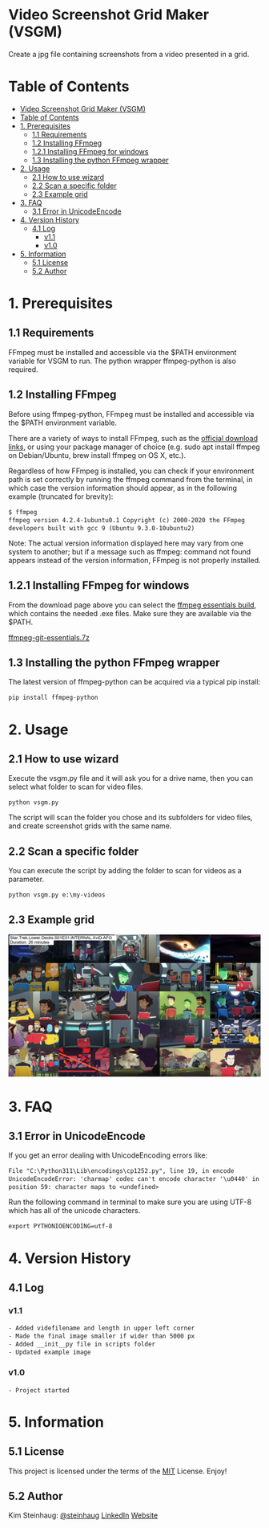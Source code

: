 # Video Screenshot Grid Maker (VSGM)

Create a jpg file containing screenshots from a video presented in a grid.

<div class="show_none">

# Table of Contents

- [Video Screenshot Grid Maker (VSGM)](#video-screenshot-grid-maker-vsgm)
- [Table of Contents](#table-of-contents)
- [1. Prerequisites](#1-prerequisites)
  - [1.1 Requirements](#11-requirements)
  - [1.2 Installing FFmpeg](#12-installing-ffmpeg)
  - [1.2.1 Installing FFmpeg for windows](#121-installing-ffmpeg-for-windows)
  - [1.3 Installing the python FFmpeg wrapper](#13-installing-the-python-ffmpeg-wrapper)
- [2. Usage](#2-usage)
  - [2.1 How to use wizard](#21-how-to-use-wizard)
  - [2.2 Scan a specific folder](#22-scan-a-specific-folder)
  - [2.3 Example grid](#23-example-grid)
- [3. FAQ](#3-faq)
  - [3.1 Error in UnicodeEncode](#31-error-in-unicodeencode)
- [4. Version History](#4-version-history)
  - [4.1 Log](#41-log)
    - [v1.1](#v11)
    - [v1.0](#v10)
- [5. Information](#5-information)
  - [5.1 License](#51-license)
  - [5.2 Author](#52-author)

</div>

# 1. Prerequisites

## 1.1 Requirements

FFmpeg must be installed and accessible via the $PATH environment variable for VSGM to run. The python wrapper ffmpeg-python is also required.

## 1.2 Installing FFmpeg

Before using ffmpeg-python, FFmpeg must be installed and accessible via the $PATH environment variable.

There are a variety of ways to install FFmpeg, such as the [official download links](https://ffmpeg.org/download.html), or using your package manager of choice (e.g. sudo apt install ffmpeg on Debian/Ubuntu, brew install ffmpeg on OS X, etc.).

Regardless of how FFmpeg is installed, you can check if your environment path is set correctly by running the ffmpeg command from the terminal, in which case the version information should appear, as in the following example (truncated for brevity):

    $ ffmpeg
    ffmpeg version 4.2.4-1ubuntu0.1 Copyright (c) 2000-2020 the FFmpeg developers built with gcc 9 (Ubuntu 9.3.0-10ubuntu2)

Note: The actual version information displayed here may vary from one system to another; but if a message such as ffmpeg: command not found appears instead of the version information, FFmpeg is not properly installed.

## 1.2.1 Installing FFmpeg for windows

From the download page above you can select the [ffmpeg essentials build](https://www.gyan.dev/ffmpeg/builds/ffmpeg-git-essentials.7z), which contains the needed .exe files. Make sure they are available via the $PATH.

[ffmpeg-git-essentials.7z](https://www.gyan.dev/ffmpeg/builds/ffmpeg-git-essentials.7z)

## 1.3 Installing the python FFmpeg wrapper

The latest version of ffmpeg-python can be acquired via a typical pip install:

    pip install ffmpeg-python

# 2. Usage

## 2.1 How to use wizard

Execute the vsgm.py file and it will ask you for a drive name, then you can select what folder to scan for video files.

    python vsgm.py

The script will scan the folder you chose and its subfolders for video files, and create screenshot grids with the same name.

## 2.2 Scan a specific folder

You can execute the script by adding the folder to scan for videos as a parameter.

    python vsgm.py e:\my-videos

## 2.3 Example grid

<img src="grid-example.jpg?v1.1" alt="grid example" width="850"></img>

# 3. FAQ

## 3.1 Error in UnicodeEncode

If you get an error dealing with UnicodeEncoding errors like:

    File "C:\Python311\Lib\encodings\cp1252.py", line 19, in encode  
    UnicodeEncodeError: 'charmap' codec can't encode character '\u0440' in position 59: character maps to <undefined>

Run the following command in terminal to make sure you are using UTF-8 which has all of the unicode characters.

    export PYTHONIOENCODING=utf-8  

# 4. Version History

## 4.1 Log

### v1.1 
    - Added videfilename and length in upper left corner  
    - Made the final image smaller if wider than 5000 px  
    - Added __init__py file in scripts folder  
    - Updated example image  

### v1.0
    - Project started  

# 5. Information

## 5.1 License

This project is licensed under the terms of the  [MIT](http://www.opensource.org/licenses/mit-license.php) License. Enjoy!

## 5.2 Author

Kim Steinhaug: [@steinhaug](http://twitter.com/steinhaug) [LinkedIn](https://no.linkedin.com/in/steinhaug) [Website](http://steinhaug.no/)
